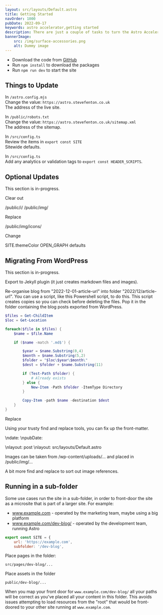 ```yaml
---
layout: src/layouts/Default.astro
title: Getting Started
navOrder: 1000
pubDate: 2022-09-17
keywords: astro accelerator,getting started
description: There are just a couple of tasks to turn the Astro Accelerator into your own working website.
bannerImage:
    src: /img/surface-accessories.png
    alt: Dummy image
---
```


- Download the code from [GitHub](https://github.com/Steve-Fenton/astro-accelerator)
- Run `npm install` to download the packages
- Run `npm run dev` to start the site

## Things to Update

In `/astro.config.mjs`\
Change the value: `https://astro.stevefenton.co.uk`\
The address of the live site.

In `/public/robots.txt`\
Change the value: `https://astro.stevefenton.co.uk/sitemap.xml`\
The address of the sitemap.

In `/src/config.ts`\
Review the items in `export const SITE`\
Sitewide defaults.

In `/src/config.ts`\
Add any analytics or validation tags to `export const HEADER_SCRIPTS`.

## Optional Updates

This section is in-progress.

Clear out

/public/i/
/public/img/

Replace

/public/img/icons/

Change

SITE.themeColor
OPEN_GRAPH defaults

## Migrating From WordPress

This section is in-progress.

Export to Jekyll plugin (it just creates markdown files and images).

Re-organise blog from "2022-12-01-article-url" into folder "2022/12/article-url". You can use a script, like this Powershell script, to do this. This script creates copies so you can check before deleting the files. Pop it in the folder containing the blog posts exported from WordPress.

```powershell
$files = Get-ChildItem
$loc = Get-Location

foreach($file in $files) {
    $name = $file.Name

    if ($name -match '.md$') {

        $year = $name.Substring(0,4)
        $month = $name.Substring(5,2)
        $folder = "$loc\$year\$month\"
        $dest = $folder + $name.Substring(11)

        if (Test-Path $folder) {
            # Already exists
        } else {
            New-Item -Path $folder -ItemType Directory
        }

        Copy-Item -path $name -destination $dest
    }
}
```

Replace

Using your trusty find and replace tools, you can fix up the front-matter.

\ndate:
\npubDate:

\nlayout: post
\nlayout: src/layouts/Default.astro

Images can be taken from /wp-content/uploads/... and placed in /public/img/...

A bit more find and replace to sort out image references.

## Running in a sub-folder

Some use cases run the site in a sub-folder, in order to front-door the site as a microsite that is part of a larger site. For example:

 - www.example.com - operated by the marketing team, maybe using a big platform
 - www.example.com/dev-blog/ - operated by the development team, running Astro

```javascript
export const SITE = {
    url: 'https://example.com',
	subfolder: '/dev-blog',
```

Place pages in the folder:

```
src/pages/dev-blog/...
```

Place assets in the folder

```
public/dev-blog/...
```

When you map your front door for `www.example.com/dev-blog/` all your paths will be correct as you've placed all your content in this folder. This avoids issues attempting to load resources from the "root" that would be front-doored to your other site running at `www.example.com`.